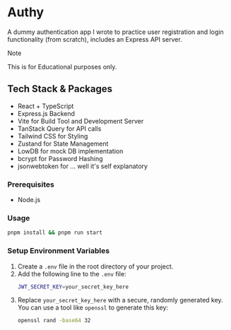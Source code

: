 # Authy

A dummy authentication app I wrote to practice user registration and login functionality (from scratch), includes an Express API server.

> [!NOTE]
> This is for Educational purposes only.

## Tech Stack & Packages

- React + TypeScript
- Express.js Backend
- Vite for Build Tool and Development Server
- TanStack Query for API calls
- Tailwind CSS for Styling
- Zustand for State Management
- LowDB for mock DB implementation
- bcrypt for Password Hashing
- jsonwebtoken for ... well it's self explanatory

### Prerequisites

- Node.js

### Usage

```sh
pnpm install && pnpm run start
```

### Setup Environment Variables

1. Create a `.env` file in the root directory of your project.
2. Add the following line to the `.env` file:
   ```sh
   JWT_SECRET_KEY=your_secret_key_here
   ```
3. Replace `your_secret_key_here` with a secure, randomly generated key. You can use a tool like `openssl` to generate this key:
   ```sh
   openssl rand -base64 32
   ```
